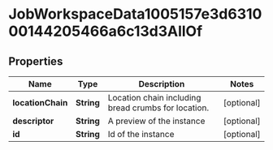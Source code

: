 

# JobWorkspaceData1005157e3d631000144205466a6c13d3AllOf


## Properties

| Name | Type | Description | Notes |
|------------ | ------------- | ------------- | -------------|
|**locationChain** | **String** | Location chain including bread crumbs for location. |  [optional] |
|**descriptor** | **String** | A preview of the instance |  [optional] |
|**id** | **String** | Id of the instance |  [optional] |



